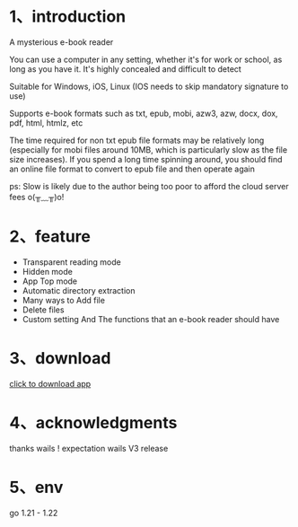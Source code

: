 
# 1、introduction

A mysterious e-book reader

You can use a computer in any setting, whether it's for work or school, as long as you have it. It's highly concealed and difficult to detect

Suitable for Windows, iOS, Linux (IOS needs to skip mandatory signature to use)

Supports e-book formats such as txt, epub, mobi, azw3, azw, docx, dox, pdf, html, htmlz, etc

The time required for non txt epub file formats may be relatively long (especially for mobi files around 10MB, which is particularly slow as the file size increases). If you spend a long time spinning around, you should find an online file format to convert to epub file and then operate again


ps:
    Slow is likely due to the author being too poor to afford the cloud server fees  o(╥﹏╥)o!

# 2、feature

- Transparent reading mode
- Hidden mode
- App Top mode
- Automatic directory extraction
- Many ways to Add file
- Delete files
- Custom setting And The functions that an e-book reader should have

# 3、download

[click to download app](https://github.com/lbk-ones/wd-reader/releases)


# 4、acknowledgments
thanks wails ! expectation wails V3 release

# 5、env
go 1.21 - 1.22 